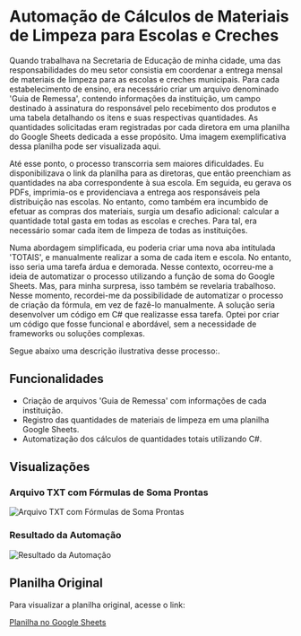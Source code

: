 <!DOCTYPE html>
<html>
<head>
  <title>Automação de Cálculos - Materiais de Limpeza</title>
</head>
<body>
  <h1>Automação de Cálculos de Materiais de Limpeza para Escolas e Creches</h1>
  <p>Quando trabalhava na Secretaria de Educação de minha cidade, uma das responsabilidades do meu setor consistia em coordenar a entrega mensal de materiais de limpeza para as escolas e creches municipais. Para cada estabelecimento de ensino, era necessário criar um arquivo denominado 'Guia de Remessa', contendo informações da instituição, um campo destinado à assinatura do responsável pelo recebimento dos produtos e uma tabela detalhando os itens e suas respectivas quantidades. As quantidades solicitadas eram registradas por cada diretora em uma planilha do Google Sheets dedicada a esse propósito. Uma imagem exemplificativa dessa planilha pode ser visualizada aqui.

Até esse ponto, o processo transcorria sem maiores dificuldades. Eu disponibilizava o link da planilha para as diretoras, que então preenchiam as quantidades na aba correspondente à sua escola. Em seguida, eu gerava os PDFs, imprimia-os e providenciava a entrega aos responsáveis pela distribuição nas escolas. No entanto, como também era incumbido de efetuar as compras dos materiais, surgia um desafio adicional: calcular a quantidade total gasta em todas as escolas e creches. Para tal, era necessário somar cada item de limpeza de todas as instituições.

Numa abordagem simplificada, eu poderia criar uma nova aba intitulada 'TOTAIS', e manualmente realizar a soma de cada item e escola. No entanto, isso seria uma tarefa árdua e demorada. Nesse contexto, ocorreu-me a ideia de automatizar o processo utilizando a função de soma do Google Sheets. Mas, para minha surpresa, isso também se revelaria trabalhoso. Nesse momento, recordei-me da possibilidade de automatizar o processo de criação da fórmula, em vez de fazê-lo manualmente. A solução seria desenvolver um código em C# que realizasse essa tarefa. Optei por criar um código que fosse funcional e abordável, sem a necessidade de frameworks ou soluções complexas.

Segue abaixo uma descrição ilustrativa desse processo:.</p>

  <h2>Funcionalidades</h2>
  <ul>
    <li>Criação de arquivos 'Guia de Remessa' com informações de cada instituição.</li>
    <li>Registro das quantidades de materiais de limpeza em uma planilha Google Sheets.</li>
    <li>Automatização dos cálculos de quantidades totais utilizando C#.</li>
  </ul>

  <h2>Visualizações</h2>
  <h3>Arquivo TXT com Fórmulas de Soma Prontas</h3>
  <img src="https://prnt.sc/8ZGQG-g-rVQ5" alt="Arquivo TXT com Fórmulas de Soma Prontas">

  <h3>Resultado da Automação</h3>
  <img src="https://prnt.sc/oOTHQ0LS0ptf" alt="Resultado da Automação">

  <h2>Planilha Original</h2>
  <p>Para visualizar a planilha original, acesse o link:</p>
  <a href="https://docs.google.com/spreadsheets/d/1oowqsa0Hpv1pko2kzD8ID3DAaDpbEMcfp0NQ0m2RM8U/edit?usp=sharing">Planilha no Google Sheets</a>
</body>
</html>
